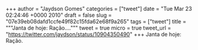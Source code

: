 
+++
author = "Jaydson Gomes"
categories = ["tweet"]
date = "Tue Mar 23 02:24:46 +0000 2010"
draft = false
slug = "07e39eb08dafd1ccfe49f82c15fda62e68f9a265"
tags = ["tweet"]
title = """Janta de hoje: Ração...."""
tweet = true
micro = true
tweet_url = "https://twitter.com/jaydson/status/10904350490"
+++
Janta de hoje: Ração.
